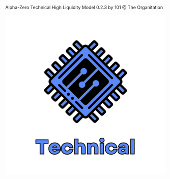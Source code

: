 Alpha-Zero Technical High Liquidity Model 0.2.3 by 101 @ The Organitation


![alt text](https://github.com/AlexanderBissett/Alpha-Zero/blob/d0d0602099355ee46f8ca39e30bfd96191aef3b5/misc/art/Technical.png)